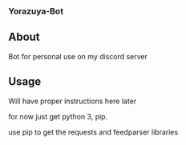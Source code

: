 ### Yorazuya-Bot

## About

Bot for personal use on my discord server


## Usage

Will have proper instructions here later

for now just get python 3, pip.

use pip to get the requests and feedparser libraries
